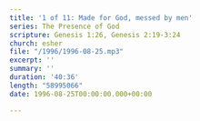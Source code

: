 ```yaml
---
title: '1 of 11: Made for God, messed by men'
series: The Presence of God
scripture: Genesis 1:26, Genesis 2:19-3:24
church: esher
file: "/1996/1996-08-25.mp3"
excerpt: ''
summary: ''
duration: '40:36'
length: "58995066"
date: 1996-08-25T00:00:00.000+00:00

---
```

